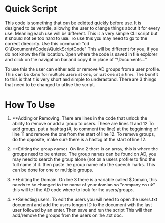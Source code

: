 # Quick Script 
This code is something that can be edidted quickly before use. 
It is designed to be verstile, allowing the user to change things about it for every use. Meaning each use will be different.
This is a very simple CLI script but it should not be too hard to use.
To use this you may need to go to the correct direcorty. Use this command:
"cd C:\Documents\Codes\QuickScriptCode"
This will be different for you, if you do not know the file location. Open where the code is saved in file explorer and click on the navigation bar and copy it in place of "\Documents..."

To use this the user can either add or remove AD groups from a user profile. This can be done for multiple users at one,
or just one at a time. The benifit to this is that it is very short and simple to underastand. There are 3 things that need to 
be changed to utilise the script.

# How To Use
1) **Adding or Removing. 
    There are lines in the code that unlock the ability to remove or add a group to users. These are lines 11 and 12
    To add groups, put a hashtag (#, to comment the line) at the begginning of line 11 and remove the one from the start of line 12.
    To remove groups, do the opposite, make sure there is a hastag at the start of line 12.
    
2) **Editing the group names.
     On line 2 there is an array, this is where the groups need to be entered. The group names can be found on AD, you may need to search     the group alone (not on a users profile) to find the full name of it. then paste the group name into the speech marks. This can be         done for one or multiple groups.
     
3) **Editing the Domain. 
    On line 3 there is a variable called $Domain, this needs to be changed to the name of your domian so "company.co.uk" this will tell       the AD code where to look for the users/groups.
    
4) **Selecting users.
    To edit the users you will need to open the users.txt document and add the users longon ID to the document with the last user followed     by an enter. Then save and run the script This will then add/remove the groups from the users on the .txt doc.
